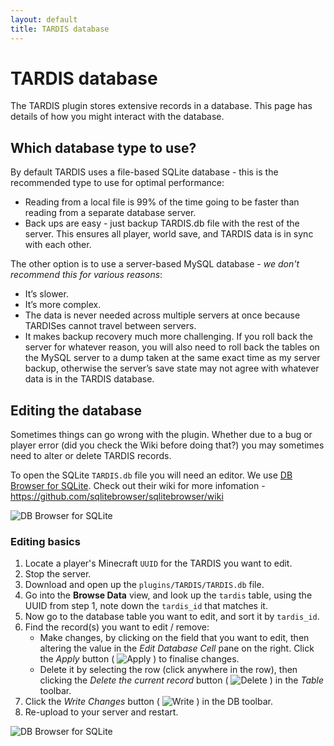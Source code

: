 ```yaml
---
layout: default
title: TARDIS database
---
```


# TARDIS database

The TARDIS plugin stores extensive records in a database. This page has details of how you might interact with the database.

## Which database type to use?

By default TARDIS uses a file-based SQLite database - this is the recommended type to use for optimal performance:

- Reading from a local file is 99% of the time going to be faster than reading from a separate database server.
- Back ups are easy - just backup TARDIS.db file with the rest of the server. This ensures all player, world save, and TARDIS data is in sync with each other.

The other option is to use a server-based MySQL database - _we don't recommend this for various reasons_:

- It’s slower.
- It’s more complex.
- The data is never needed across multiple servers at once because TARDISes cannot travel between servers.
- It makes backup recovery much more challenging. If you roll back the server for whatever reason, you will also need to roll back the tables on the MySQL server to a dump taken at the same exact time as my server backup, otherwise the server’s save state may not agree with whatever data is in the TARDIS database.

## Editing the database

Sometimes things can go wrong with the plugin. Whether due to a bug or player error (did you check the Wiki before doing that?) you may sometimes need to alter or delete TARDIS records.

To open the SQLite `TARDIS.db` file you will need an editor. We use [DB Browser for SQLite](https://sqlitebrowser.org/). Check out their wiki for more infomation - https://github.com/sqlitebrowser/sqlitebrowser/wiki

![DB Browser for SQLite](/images/docs/db_sqlitebrowser.svg)

### Editing basics

1. Locate a player's Minecraft `UUID` for the TARDIS you want to edit.
2. Stop the server.
3. Download and open up the `plugins/TARDIS/TARDIS.db` file.
4. Go into the **Browse Data** view, and look up the `tardis` table, using the UUID from step 1, note down the `tardis_id` that matches it.
5. Now go to the database table you want to edit, and sort it by `tardis_id`.
6. Find the record(s) you want to edit / remove:
   - Make changes, by clicking on the field that you want to edit, then altering the value in the _Edit Database Cell_ pane on the right. Click the _Apply_ button ( ![Apply](/images/docs/db_apply.png) ) to finalise changes.
   - Delete it by selecting the row (click anywhere in the row), then clicking the _Delete the current record_ button ( ![Delete](/images/docs/db_delete.png) ) in the _Table_ toolbar.
7. Click the _Write Changes_ button ( ![Write](/images/docs/db_write.png) ) in the DB toolbar.
8. Re-upload to your server and restart.

![DB Browser for SQLite](/images/docs/db_browser.png)